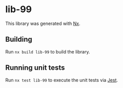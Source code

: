 # lib-99

This library was generated with [Nx](https://nx.dev).

## Building

Run `nx build lib-99` to build the library.

## Running unit tests

Run `nx test lib-99` to execute the unit tests via [Jest](https://jestjs.io).
